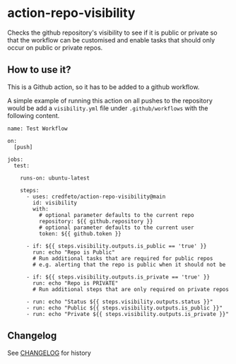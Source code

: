# action-repo-visibility

Checks the github repository's visibility to see if it is public or private so that the workflow can be customised
and enable tasks that should only occur on public or private repos.

## How to use it?
This is a Github action, so it has to be added to a github workflow.

A simple example of running this action on all pushes to the repository would be
add a `visibility.yml` file under `.github/workflows` with the following content.

```yamlstatus
name: Test Workflow

on:
  [push]

jobs:
  test:

    runs-on: ubuntu-latest

    steps:
      - uses: credfeto/action-repo-visibility@main
        id: visibility
        with: 
          # optional parameter defaults to the current repo
          repository: ${{ github.repository }}
          # optional parameter defaults to the current user
          token: ${{ github.token }}

      - if: ${{ steps.visibility.outputs.is_public == 'true' }}
        run: echo "Repo is Public"
        # Run additional tasks that are required for public repos
        # e.g. alerting that the repo is public when it should not be

      - if: ${{ steps.visibility.outputs.is_private == 'true' }}
        run: echo "Repo is PRIVATE"
        # Run additional steps that are only required on private repos

      - run: echo "Status ${{ steps.visibility.outputs.status }}"
      - run: echo "Public ${{ steps.visibility.outputs.is_public }}"
      - run: echo "Private ${{ steps.visibility.outputs.is_private }}"
```

## Changelog

See [CHANGELOG](CHANGELOG.md) for history